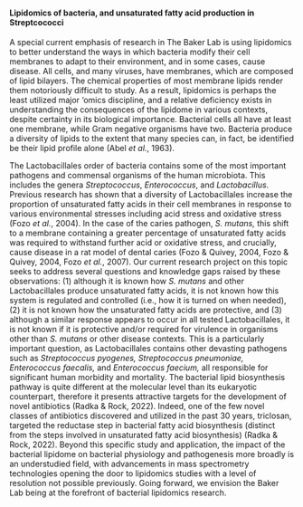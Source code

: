 #### Lipidomics of bacteria, and unsaturated fatty acid production in Streptcococci

A special current emphasis of research in The Baker Lab is using lipidomics to better understand the ways in which bacteria modify their cell membranes to adapt to their environment, and in some cases, cause disease. All cells, and many viruses, have membranes, which are composed of lipid bilayers.  The chemical properties of most membrane lipids render them notoriously difficult to study.  As a result, lipidomics is perhaps the least utilized major ‘omics discipline, and a relative deficiency exists in understanding the consequences of the lipidome in various contexts, despite certainty in its biological importance.  Bacterial cells all have at least one membrane, while Gram negative organisms have two.  Bacteria produce a diversity of lipids to the extent that many species can, in fact, be identified be their lipid profile alone (Abel *et al.*, 1963).  

The Lactobacillales order of bacteria contains some of the most important pathogens and commensal organisms of the human microbiota.  This includes the genera *Streptococcus*, *Enterococcus*, and *Lactobacillus*.  Previous research has shown that a diversity of Lactobacillales increase the proportion of unsaturated fatty acids in their cell membranes in response to various environmental stresses including acid stress and oxidative stress (Fozo *et al.*, 2004).  In the case of the caries pathogen, *S. mutans,* this shift to a membrane containing a greater percentage of unsaturated fatty acids was required to withstand further acid or oxidative stress, and crucially, cause disease in a rat model of dental caries (Fozo & Quivey, 2004, Fozo & Quivey, 2004, Fozo *et al.*, 2007).  Our current research project on this topic seeks to address several questions and knowledge gaps raised by these observations:  (1) although it is known how *S. mutans* and other Lactobacillales produce unsaturated fatty acids, it is not known how this system is regulated and controlled (i.e., how it is turned on when needed), (2) it is not known how the unsaturated fatty acids are protective, and (3) although a similar response appears to occur in all tested Lactobacillales, it is not known if it is protective and/or required for virulence in organisms other than *S. mutans* or other disease contexts.  This is a particularly important question, as Lactobacillales contains other devasting pathogens such as *Streptococcus pyogenes, Streptococcus pneumoniae, Enterococcus faecalis,* and *Enterococcus faecium,* all responsible for significant human morbidity and mortality.  The bacterial lipid biosynthesis pathway is quite different at the molecular level than its eukaryotic counterpart, therefore it presents attractive targets for the development of novel antibiotics (Radka & Rock, 2022).  Indeed, one of the few novel classes of antibiotics discovered and utilized in the past 30 years, triclosan, targeted the reductase step in bacterial fatty acid biosynthesis (distinct from the steps involved in unsaturated fatty acid biosynthesis) (Radka & Rock, 2022).  Beyond this specific study and application, the impact of the bacterial lipidome on bacterial physiology and pathogenesis more broadly is an understudied field, with advancements in mass spectrometry technologies opening the door to lipidomics studies with a level of resolution not possible previously.  Going forward, we envision the Baker Lab being at the forefront of bacterial lipidomics research.
<br/><br/>
